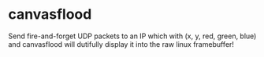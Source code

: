 # canvasflood

Send fire-and-forget UDP packets to an IP which with (x, y, red, green, blue) and canvasflood will dutifully display it into the raw linux framebuffer!
